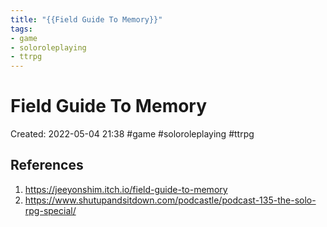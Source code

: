 ```yaml
---
title: "{{Field Guide To Memory}}"
tags:
- game
- soloroleplaying
- ttrpg
---
```

# Field Guide To Memory

Created: 2022-05-04 21:38
#game #soloroleplaying #ttrpg 


## References
1. https://jeeyonshim.itch.io/field-guide-to-memory
2. https://www.shutupandsitdown.com/podcastle/podcast-135-the-solo-rpg-special/

